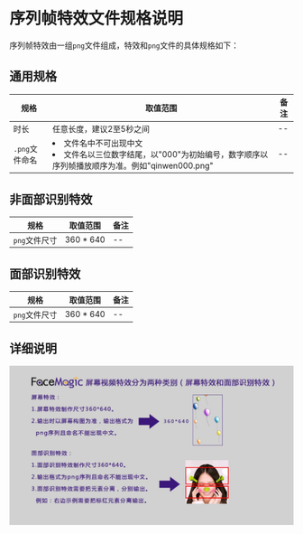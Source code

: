 # 序列帧特效文件规格说明

序列帧特效由一组`png`文件组成，特效和`png`文件的具体规格如下：

## 通用规格
|规格|取值范围|备注|
|--|--|--|
|时长|任意长度，建议2至5秒之间|--|
|`.png`文件命名|<li>文件名中不可出现中文</li><li>文件名以三位数字结尾，以"000"为初始编号，数字顺序以序列帧播放顺序为准。例如"qinwen000.png"</li>|--|

## 非面部识别特效

|规格|取值范围|备注|
|--|--|--|
|`png`文件尺寸|360 * 640|--|

## 面部识别特效

|规格|取值范围|备注|
|--|--|--|
|`png`文件尺寸|360 * 640|--|

## 详细说明

![](屏幕特效制作要求.jpg)